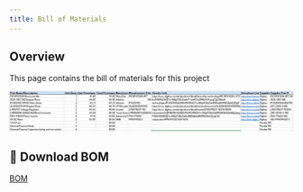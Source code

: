 ```yaml
---
title: Bill of Materials
---
```

## Overview

This page contains the bill of materials for this project


![BOM](./assets/images/BOM.png)

## 📁 Download BOM

[BOM](./assets/documents/BOM.xlsx)


